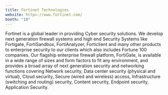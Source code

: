 ```yaml
---
title: Fortinet Technologies
website: https://www.fortinet.com/
booth: "18"
---
```


Fortinet is a global leader in providing Cyber security solutions. We develop next generation firewall systems and high end Security Systems like Fortigate, FortiSandbox, FortiAnalyzer, Forticlient and many other products to enterprise security to our clients which also includes Fortune 100 companies. Our flagship enterprise firewall platform, FortiGate, is available in a wide range of sizes and form factors to fit any environment, and provides a broad array of next generation security and networking functions covering Network security, Data center security (physical and virtual), Cloud security, Secure (wired and wireless) access, Infrastructure (switching and routing) security, Content security, Endpoint security, Application Security.
